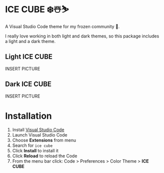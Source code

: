 # ICE CUBE ❄️☃️⛷️

A Visual Studio Code theme for my frozen community 🧊.

I really love working in both light and dark themes, so this package includes a light and a dark theme.

## Light ICE CUBE
INSERT PICTURE

## Dark ICE CUBE
INSERT PICTURE

# Installation

1.  Install [Visual Studio Code](https://code.visualstudio.com/)
2.  Launch Visual Studio Code
3.  Choose **Extensions** from menu
4.  Search for `ice cube`
5.  Click **Install** to install it
6.  Click **Reload** to reload the Code
7.  From the menu bar click: Code > Preferences > Color Theme > **ICE CUBE**
